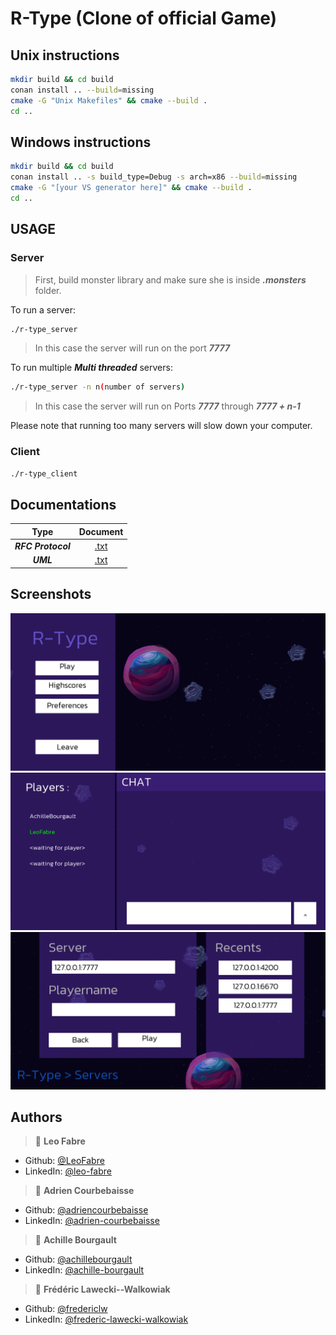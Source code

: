 # R-Type (Clone of official Game)

## Unix instructions

```bash
mkdir build && cd build
conan install .. --build=missing
cmake -G "Unix Makefiles" && cmake --build .
cd ..
```

## Windows instructions
```bash
mkdir build && cd build
conan install .. -s build_type=Debug -s arch=x86 --build=missing
cmake -G "[your VS generator here]" && cmake --build .
cd ..
```

## USAGE

### Server

>First, build monster library and make sure she is inside ***.monsters*** folder.

To run a server:
```bash
./r-type_server
```

> In this case the server will run on the port ***7777***

To run multiple ***Multi threaded*** servers:
```bash
./r-type_server -n n(number of servers)
```

> In this case the server will run on Ports ***7777*** through ***7777 + n-1***

Please note that running too many servers will slow down your computer.

### Client

```bash
./r-type_client
```

## Documentations

| Type  | Document |
| :-------------: |:-------------:|
| ***RFC Protocol***    | [.txt](https://github.com/EpitechPromo2024/B-CPP-501-LIL-5-1-rtype-adrien.courbebaisse/blob/master/documentations/rfc_protocol.txt)     |
| ***UML***             | [.txt](https://docs.google.com/document/d/1cLxam0mOCrNaI-JSNV2BMfq5Yy6UC-hQ_rNLxHUfj1I/edit?usp=sharing)     |

## Screenshots

<p align="center">
  <img src="/documentations/examples/menu.png">
  <img src="/documentations/examples/lobby.png">
  <img src="/documentations/examples/connection.png">
</p>

## Authors 

> 👤 **Leo Fabre**

* Github: [@LeoFabre](https://github.com/LeoFabre)
* LinkedIn: [@leo-fabre](https://linkedin.com/in/leo-fabre)

> 👤 **Adrien Courbebaisse**

* Github: [@adriencourbebaisse](https://github.com/adriencourbebaisse)
* LinkedIn: [@adrien-courbebaisse](https://fr.linkedin.com/in/adrien-courbebaisse-708607212)

> 👤 **Achille Bourgault**

* Github: [@achillebourgault](https://github.com/achillebourgault)
* LinkedIn: [@achille-bourgault](https://fr.linkedin.com/in/achille-bourgault-266514177)

> 👤 **Frédéric Lawecki--Walkowiak**

* Github: [@fredericlw](https://github.com/fredericlw)
* LinkedIn: [@frederic-lawecki-walkowiak](https://www.linkedin.com/in/frederic-lawecki-walkowiak/)